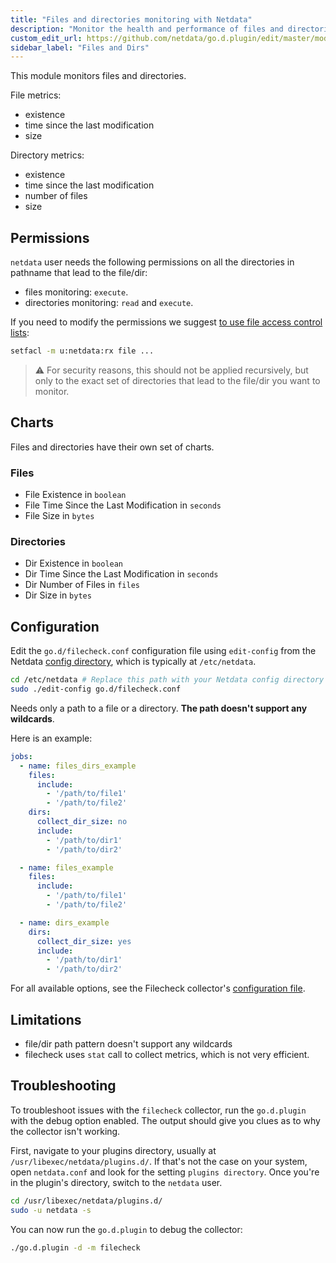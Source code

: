 ```yaml
---
title: "Files and directories monitoring with Netdata"
description: "Monitor the health and performance of files and directories with zero configuration, per-second metric granularity, and interactive visualizations."
custom_edit_url: https://github.com/netdata/go.d.plugin/edit/master/modules/fileheck/README.md
sidebar_label: "Files and Dirs"
---
```




This module monitors files and directories.

File metrics:

- existence
- time since the last modification
- size

Directory metrics:

- existence
- time since the last modification
- number of files
- size

## Permissions

`netdata` user needs the following permissions on all the directories in pathname that lead to the file/dir:

- files monitoring: `execute`.
- directories monitoring: `read` and `execute`.

If you need to modify the permissions we
suggest [to use file access control lists](https://linux.die.net/man/1/setfacl):

```cmd
setfacl -m u:netdata:rx file ...
``` 

> :warning: For security reasons, this should not be applied recursively, but only to the exact set of directories that lead to the file/dir you want to monitor.

## Charts

Files and directories have their own set of charts.

### Files

- File Existence in `boolean`
- File Time Since the Last Modification in `seconds`
- File Size in `bytes`

### Directories

- Dir Existence in `boolean`
- Dir Time Since the Last Modification in `seconds`
- Dir Number of Files in `files`
- Dir Size in `bytes`

## Configuration

Edit the `go.d/filecheck.conf` configuration file using `edit-config` from the
Netdata [config directory](/docs/configure/nodes), which is typically at `/etc/netdata`.

```bash
cd /etc/netdata # Replace this path with your Netdata config directory
sudo ./edit-config go.d/filecheck.conf
```

Needs only a path to a file or a directory. **The path doesn't support any wildcards**.

Here is an example:

```yaml
jobs:
  - name: files_dirs_example
    files:
      include:
        - '/path/to/file1'
        - '/path/to/file2'
    dirs:
      collect_dir_size: no
      include:
        - '/path/to/dir1'
        - '/path/to/dir2'

  - name: files_example
    files:
      include:
        - '/path/to/file1'
        - '/path/to/file2'

  - name: dirs_example
    dirs:
      collect_dir_size: yes
      include:
        - '/path/to/dir1'
        - '/path/to/dir2'
```

For all available options, see the Filecheck
collector's [configuration file](https://github.com/netdata/go.d.plugin/blob/master/config/go.d/filecheck.conf).

## Limitations

- file/dir path pattern doesn't support any wildcards
- filecheck uses `stat` call to collect metrics, which is not very efficient.

## Troubleshooting

To troubleshoot issues with the `filecheck` collector, run the `go.d.plugin` with the debug option enabled. The output
should give you clues as to why the collector isn't working.

First, navigate to your plugins directory, usually at `/usr/libexec/netdata/plugins.d/`. If that's not the case on your
system, open `netdata.conf` and look for the setting `plugins directory`. Once you're in the plugin's directory, switch
to the `netdata` user.

```bash
cd /usr/libexec/netdata/plugins.d/
sudo -u netdata -s
```

You can now run the `go.d.plugin` to debug the collector:

```bash
./go.d.plugin -d -m filecheck
```
